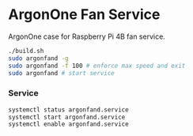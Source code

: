 # ArgonOne Fan Service

ArgonOne case for Raspberry Pi 4B fan service.

```bash
./build.sh
sudo argonfand -g
sudo argonfand -f 100 # enforce max speed and exit
sudo argonfand # start service
```

### Service

```bash
systemctl status argonfand.service
systemctl start argonfand.service
systemctl enable argonfand.service
```
